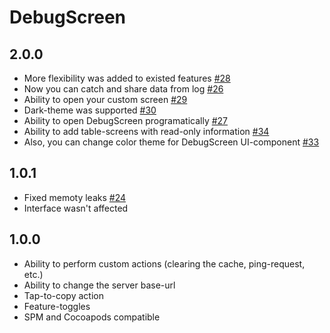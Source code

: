 # DebugScreen

## 2.0.0

- More flexibility was added to existed features [#28](https://github.com/surfstudio/debug-screen-ios/pull/28)
- Now you can catch and share data from log [#26](https://github.com/surfstudio/debug-screen-ios/pull/26)
- Ability to open your custom screen [#29](https://github.com/surfstudio/debug-screen-ios/pull/29)
- Dark-theme was supported [#30](https://github.com/surfstudio/debug-screen-ios/pull/30)
- Ability to open DebugScreen programatically [#27](https://github.com/surfstudio/debug-screen-ios/pull/27)
- Ability to add table-screens with read-only information [#34](https://github.com/surfstudio/debug-screen-ios/pull/34)
- Also, you can change color theme for DebugScreen UI-component [#33](https://github.com/surfstudio/debug-screen-ios/pull/33)

## 1.0.1

- Fixed memoty leaks [#24](https://github.com/surfstudio/debug-screen-ios/pull/24)
- Interface wasn't affected

## 1.0.0

- Ability to perform custom actions (clearing the cache, ping-request, etc.)
- Ability to change the server base-url
- Tap-to-copy action
- Feature-toggles
- SPM and Cocoapods compatible